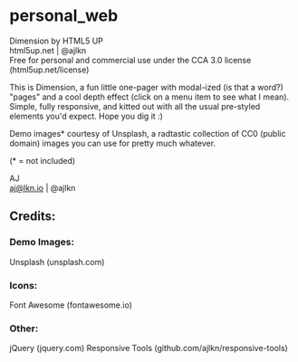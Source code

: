 # personal_web
Dimension by HTML5 UP  
html5up.net | @ajlkn  
Free for personal and commercial use under the CCA 3.0 license (html5up.net/license)  


This is Dimension, a fun little one-pager with modal-ized (is that a word?) "pages" 
and a cool depth effect (click on a menu item to see what I mean). Simple, fully 
responsive, and kitted out with all the usual pre-styled elements you'd expect.
Hope you dig it :)

Demo images* courtesy of Unsplash, a radtastic collection of CC0 (public domain) images 
you can use for pretty much whatever.

(* = not included)

AJ  
aj@lkn.io | @ajlkn


## Credits:

### Demo Images:
Unsplash (unsplash.com)

### Icons:
Font Awesome (fontawesome.io)

### Other:
jQuery (jquery.com)
Responsive Tools (github.com/ajlkn/responsive-tools)
